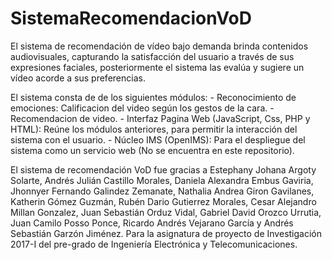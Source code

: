 # SistemaRecomendacionVoD

El sistema de recomendación de vídeo bajo demanda brinda contenidos audiovisuales, capturando la satisfacción del usuario a través de sus expresiones faciales, posteriormente el sistema las evalúa y sugiere un vídeo acorde a sus preferencias.

El sistema consta de de los siguientes módulos:
    - Reconocimiento de emociones: Calificacion del video según los gestos de la cara.
    - Recomendacion de video.
        - Interfaz Pagina Web (JavaScript, Css, PHP y HTML): Reúne los módulos anteriores, para permitir la interacción del sistema con el usuario.
        - Núcleo IMS (OpenIMS): Para el despliegue del sistema como un servicio web (No se encuentra en este repositorio).

El sistema de recomendación VoD fue gracias a Estephany Johana Argoty Solarte, Andrés Julián Castillo Morales, Daniela Alexandra Embus Gaviria, Jhonnyer Fernando Galindez Zemanate, Nathalia Andrea Giron Gavilanes, Katherin Gómez Guzmán, Rubén Dario Gutierrez Morales, Cesar Alejandro Millan Gonzalez, Juan Sebastián Orduz Vidal, Gabriel David Orozco Urrutia, Juan Camilo Posso Ponce, Ricardo Andrés Vejarano García y Andrés Sebastián Garzón Jiménez. Para la asignatura de proyecto de Investigación 2017-I del pre-grado de Ingeniería Electrónica y Telecomunicaciones. 
